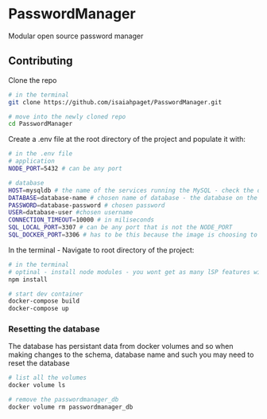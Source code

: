 # PasswordManager

Modular open source password manager

## Contributing

Clone the repo
```bash
# in the terminal
git clone https://github.com/isaiahpaget/PasswordManager.git

# move into the newly cloned repo
cd PasswordManager
```

Create a .env file at the root directory of the project and populate it with:
```bash
# in the .env file
# application
NODE_PORT=5432 # can be any port

# database
HOST=mysqldb # the name of the services running the MySQL - check the docker-compose.yaml
DATABASE=database-name # chosen name of database - the database on the MySQL server
PASSWORD=database-password # chosen password
USER=database-user #chosen username
CONNECTION_TIMEOUT=10000 # in miliseconds
SQL_LOCAL_PORT=3307 # can be any port that is not the NODE_PORT
SQL_DOCKER_PORT=3306 # has to be this because the image is choosing to operate on this port

```
In the terminal - Navigate to root directory of the project:
``` bash
# in the terminal
# optinal - install node modules - you wont get as many lSP features without
npm install

# start dev container
docker-compose build
docker-compose up
```

### Resetting the database
The database has persistant data from docker volumes and so when making changes to the schema, database name and such you may need to reset the database
```bash
# list all the volumes
docker volume ls

# remove the passwordmanager_db
docker volume rm passwordmanager_db

```
